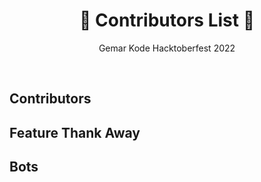<h1 align="center">🎉 Contributors List 🎉</h3>
<p align="center">Gemar Kode Hacktoberfest 2022</p>
<br />

## Contributors

<!-- readme: contributors -start -->
<!-- readme: contributors -end -->

## Feature Thank Away

<!-- readme: rizkytegar -start -->
<!-- readme: rizkytegar -end -->

## Bots

<!-- readme: bots -start -->
<!-- readme: bots -end -->
